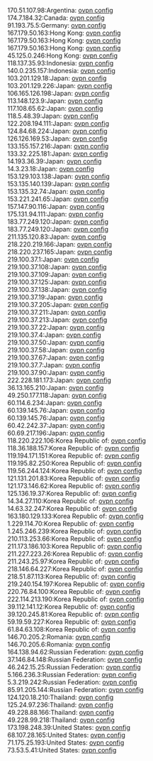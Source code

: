 170.51.107.98:Argentina: [ovpn config](vpn/170_51_107_98.ovpn)  
174.7.184.32:Canada: [ovpn config](vpn/174_7_184_32.ovpn)  
91.193.75.5:Germany: [ovpn config](vpn/91_193_75_5.ovpn)  
167.179.50.163:Hong Kong: [ovpn config](vpn/167_179_50_163.ovpn)  
167.179.50.163:Hong Kong: [ovpn config](vpn/167_179_50_163.ovpn)  
167.179.50.163:Hong Kong: [ovpn config](vpn/167_179_50_163.ovpn)  
45.125.0.246:Hong Kong: [ovpn config](vpn/45_125_0_246.ovpn)  
118.137.35.93:Indonesia: [ovpn config](vpn/118_137_35_93.ovpn)  
140.0.235.157:Indonesia: [ovpn config](vpn/140_0_235_157.ovpn)  
103.201.129.18:Japan: [ovpn config](vpn/103_201_129_18.ovpn)  
103.201.129.226:Japan: [ovpn config](vpn/103_201_129_226.ovpn)  
106.165.126.198:Japan: [ovpn config](vpn/106_165_126_198.ovpn)  
113.148.123.9:Japan: [ovpn config](vpn/113_148_123_9.ovpn)  
117.108.65.62:Japan: [ovpn config](vpn/117_108_65_62.ovpn)  
118.5.48.39:Japan: [ovpn config](vpn/118_5_48_39.ovpn)  
122.208.194.111:Japan: [ovpn config](vpn/122_208_194_111.ovpn)  
124.84.68.224:Japan: [ovpn config](vpn/124_84_68_224.ovpn)  
126.126.169.53:Japan: [ovpn config](vpn/126_126_169_53.ovpn)  
133.155.157.216:Japan: [ovpn config](vpn/133_155_157_216.ovpn)  
133.32.225.181:Japan: [ovpn config](vpn/133_32_225_181.ovpn)  
14.193.36.39:Japan: [ovpn config](vpn/14_193_36_39.ovpn)  
14.3.23.18:Japan: [ovpn config](vpn/14_3_23_18.ovpn)  
153.129.103.138:Japan: [ovpn config](vpn/153_129_103_138.ovpn)  
153.135.140.139:Japan: [ovpn config](vpn/153_135_140_139.ovpn)  
153.135.32.74:Japan: [ovpn config](vpn/153_135_32_74.ovpn)  
153.221.241.65:Japan: [ovpn config](vpn/153_221_241_65.ovpn)  
157.147.90.116:Japan: [ovpn config](vpn/157_147_90_116.ovpn)  
175.131.94.111:Japan: [ovpn config](vpn/175_131_94_111.ovpn)  
183.77.249.120:Japan: [ovpn config](vpn/183_77_249_120.ovpn)  
183.77.249.120:Japan: [ovpn config](vpn/183_77_249_120.ovpn)  
211.135.120.83:Japan: [ovpn config](vpn/211_135_120_83.ovpn)  
218.220.219.166:Japan: [ovpn config](vpn/218_220_219_166.ovpn)  
218.220.237.165:Japan: [ovpn config](vpn/218_220_237_165.ovpn)  
219.100.37.1:Japan: [ovpn config](vpn/219_100_37_1.ovpn)  
219.100.37.108:Japan: [ovpn config](vpn/219_100_37_108.ovpn)  
219.100.37.109:Japan: [ovpn config](vpn/219_100_37_109.ovpn)  
219.100.37.125:Japan: [ovpn config](vpn/219_100_37_125.ovpn)  
219.100.37.138:Japan: [ovpn config](vpn/219_100_37_138.ovpn)  
219.100.37.19:Japan: [ovpn config](vpn/219_100_37_19.ovpn)  
219.100.37.205:Japan: [ovpn config](vpn/219_100_37_205.ovpn)  
219.100.37.211:Japan: [ovpn config](vpn/219_100_37_211.ovpn)  
219.100.37.213:Japan: [ovpn config](vpn/219_100_37_213.ovpn)  
219.100.37.22:Japan: [ovpn config](vpn/219_100_37_22.ovpn)  
219.100.37.4:Japan: [ovpn config](vpn/219_100_37_4.ovpn)  
219.100.37.50:Japan: [ovpn config](vpn/219_100_37_50.ovpn)  
219.100.37.58:Japan: [ovpn config](vpn/219_100_37_58.ovpn)  
219.100.37.67:Japan: [ovpn config](vpn/219_100_37_67.ovpn)  
219.100.37.7:Japan: [ovpn config](vpn/219_100_37_7.ovpn)  
219.100.37.90:Japan: [ovpn config](vpn/219_100_37_90.ovpn)  
222.228.181.173:Japan: [ovpn config](vpn/222_228_181_173.ovpn)  
36.13.165.210:Japan: [ovpn config](vpn/36_13_165_210.ovpn)  
49.250.177.118:Japan: [ovpn config](vpn/49_250_177_118.ovpn)  
60.114.6.234:Japan: [ovpn config](vpn/60_114_6_234.ovpn)  
60.139.145.76:Japan: [ovpn config](vpn/60_139_145_76.ovpn)  
60.139.145.76:Japan: [ovpn config](vpn/60_139_145_76.ovpn)  
60.42.242.37:Japan: [ovpn config](vpn/60_42_242_37.ovpn)  
60.69.217.196:Japan: [ovpn config](vpn/60_69_217_196.ovpn)  
118.220.222.106:Korea Republic of: [ovpn config](vpn/118_220_222_106.ovpn)  
118.36.188.157:Korea Republic of: [ovpn config](vpn/118_36_188_157.ovpn)  
119.194.171.151:Korea Republic of: [ovpn config](vpn/119_194_171_151.ovpn)  
119.195.82.250:Korea Republic of: [ovpn config](vpn/119_195_82_250.ovpn)  
119.56.244.124:Korea Republic of: [ovpn config](vpn/119_56_244_124.ovpn)  
121.131.201.83:Korea Republic of: [ovpn config](vpn/121_131_201_83.ovpn)  
121.173.146.62:Korea Republic of: [ovpn config](vpn/121_173_146_62.ovpn)  
125.136.19.37:Korea Republic of: [ovpn config](vpn/125_136_19_37.ovpn)  
14.34.27.110:Korea Republic of: [ovpn config](vpn/14_34_27_110.ovpn)  
14.63.32.247:Korea Republic of: [ovpn config](vpn/14_63_32_247.ovpn)  
163.180.129.133:Korea Republic of: [ovpn config](vpn/163_180_129_133.ovpn)  
1.229.114.70:Korea Republic of: [ovpn config](vpn/1_229_114_70.ovpn)  
1.245.246.239:Korea Republic of: [ovpn config](vpn/1_245_246_239.ovpn)  
210.113.253.66:Korea Republic of: [ovpn config](vpn/210_113_253_66.ovpn)  
211.173.186.103:Korea Republic of: [ovpn config](vpn/211_173_186_103.ovpn)  
211.227.223.26:Korea Republic of: [ovpn config](vpn/211_227_223_26.ovpn)  
211.243.25.97:Korea Republic of: [ovpn config](vpn/211_243_25_97.ovpn)  
218.146.64.227:Korea Republic of: [ovpn config](vpn/218_146_64_227.ovpn)  
218.51.87.113:Korea Republic of: [ovpn config](vpn/218_51_87_113.ovpn)  
219.240.154.197:Korea Republic of: [ovpn config](vpn/219_240_154_197.ovpn)  
220.76.84.100:Korea Republic of: [ovpn config](vpn/220_76_84_100.ovpn)  
222.114.213.190:Korea Republic of: [ovpn config](vpn/222_114_213_190.ovpn)  
39.112.141.12:Korea Republic of: [ovpn config](vpn/39_112_141_12.ovpn)  
39.120.245.81:Korea Republic of: [ovpn config](vpn/39_120_245_81.ovpn)  
59.19.59.227:Korea Republic of: [ovpn config](vpn/59_19_59_227.ovpn)  
61.84.63.108:Korea Republic of: [ovpn config](vpn/61_84_63_108.ovpn)  
146.70.205.2:Romania: [ovpn config](vpn/146_70_205_2.ovpn)  
146.70.205.6:Romania: [ovpn config](vpn/146_70_205_6.ovpn)  
164.138.94.62:Russian Federation: [ovpn config](vpn/164_138_94_62.ovpn)  
37.146.84.148:Russian Federation: [ovpn config](vpn/37_146_84_148.ovpn)  
46.242.15.25:Russian Federation: [ovpn config](vpn/46_242_15_25.ovpn)  
5.166.236.3:Russian Federation: [ovpn config](vpn/5_166_236_3.ovpn)  
5.3.219.242:Russian Federation: [ovpn config](vpn/5_3_219_242.ovpn)  
85.91.205.144:Russian Federation: [ovpn config](vpn/85_91_205_144.ovpn)  
124.120.18.210:Thailand: [ovpn config](vpn/124_120_18_210.ovpn)  
125.24.97.236:Thailand: [ovpn config](vpn/125_24_97_236.ovpn)  
49.228.88.166:Thailand: [ovpn config](vpn/49_228_88_166.ovpn)  
49.228.99.218:Thailand: [ovpn config](vpn/49_228_99_218.ovpn)  
173.198.248.39:United States: [ovpn config](vpn/173_198_248_39.ovpn)  
68.107.28.165:United States: [ovpn config](vpn/68_107_28_165.ovpn)  
71.175.25.193:United States: [ovpn config](vpn/71_175_25_193.ovpn)  
73.53.5.41:United States: [ovpn config](vpn/73_53_5_41.ovpn)  
